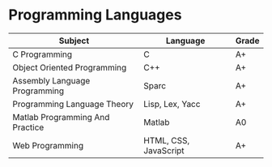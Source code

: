 # Programming Languages

| Subject | Language | Grade
|------|------|-------|
| C Programming | C   | A+| 
| Object Oriented Programming | C++   | A+ |
| Assembly Language Programming | Sparc   | A+ |
| Programming Language Theory | Lisp, Lex, Yacc   | A+ |
| Matlab Programming And Practice | Matlab | A0 |
| Web Programming | HTML, CSS, JavaScript | A+ |

